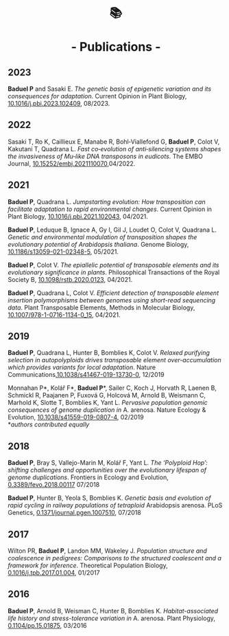 <br>

<!-- <p align="center"><img src="/images/Logo-publi.png" width="80"></p> -->

<h1 align="center"> 📚  <br><br>
 - Publications - </h1>

## 2023

**Baduel P** and Sasaki E. _The genetic basis of epigenetic variation and its consequences for adaptation_. Current Opinion in Plant Biology, [10.1016/j.pbi.2023.102409](https://doi.org/10.1016/j.pbi.2023.102409), 08/2023.

## 2022

Sasaki T, Ro K, Caillieux E, Manabe R, Bohl‐Viallefond G, **Baduel P**, Colot V, Kakutani T, Quadrana L. _Fast co‐evolution of anti‐silencing systems shapes the invasiveness of Mu‐like DNA transposons in eudicots_. The EMBO Journal, [10.15252/embj.2021110070](https://doi.org/10.15252/embj.2021110070),04/2022.

## 2021

**Baduel P**, Quadrana L. _Jumpstarting evolution: How transposition can facilitate adaptation to rapid environmental changes_. Current Opinion in Plant Biology, [10.1016/j.pbi.2021.102043](https://doi.org/10.1016/j.pbi.2021.102043), 04/2021.

**Baduel P**, Leduque B, Ignace A, Gy I, Gil J, Loudet O, Colot V, Quadrana L. _Genetic and environmental modulation of transposition shapes the evolutionary potential of Arabidopsis thaliana_. Genome Biology, [10.1186/s13059-021-02348-5](https://doi.org/10.1186/s13059-021-02348-5), 05/2021. 

**Baduel P**, Colot V. _The epiallelic potential of transposable elements and its evolutionary significance in plants_. Philosophical Transactions of the Royal Society B, [10.1098/rstb.2020.0123](https://doi.org/10.1098/rstb.2020.0123), 04/2021.

**Baduel P**, Quadrana L, Colot V. _Efficient detection of transposable element insertion polymorphisms between genomes using short-read sequencing data_. Plant Transposable Elements, Methods in Molecular Biology, [10.1007/978-1-0716-1134-0_15](https://doi.org/10.1007/978-1-0716-1134-0_15), 04/2021.


## 2019
**Baduel P**, Quadrana L, Hunter B, Bomblies K, Colot V. _Relaxed purifying selection in autopolyploids drives transposable element over-accumulation which provides variants for local adaptation_. Nature Communications,[10.1038/s41467-019-13730-0](https://doi.org/10.1038/s41467-019-13730-0), 12/2019
 
Monnahan P\*, Kolář F\*, **Baduel P**\*, Sailer C, Koch J, Horvath R, Laenen B, Schmickl R, Paajanen P, Fuxová G, Holcová M, Arnold B, Weismann C, Marhold K, Slotte T, Bomblies K, Yant L. _Pervasive population genomic consequences of genome duplication in_ A. arenosa. Nature Ecology & Evolution, [10.1038/s41559-019-0807-4](https://doi.org/10.1038/s41559-019-0807-4), 02/2019  
*_authors contributed equally_

## 2018
**Baduel P**, Bray S, Vallejo-Marin M, Kolář F, Yant L. _The ‘Polyploid Hop’: shifting challenges and opportunities over the evolutionary lifespan of genome duplications_. Frontiers in Ecology and Evolution, [0.3389/fevo.2018.00117](https://doi.org/10.3389/fevo.2018.00117) 07/2018

**Baduel P**, Hunter B, Yeola S, Bomblies K. _Genetic basis and evolution of rapid cycling in railway populations of tetraploid_
 Arabidopsis arenosa. PLoS Genetics, [0.1371/journal.pgen.1007510](https://doi.org/10.1371/journal.pgen.1007510), 07/2018
 
## 2017
Wilton PR, **Baduel P**, Landon MM, Wakeley J. _Population structure and coalescence in pedigrees: Comparisons to the structured coalescent and a framework for inference_. Theoretical Population Biology, [0.1016/j.tpb.2017.01.004](https://doi.org/10.1016/j.tpb.2017.01.004), 01/2017

## 2016
**Baduel P**, Arnold B, Weisman C, Hunter B, Bomblies K. _Habitat-associated life history and stress-tolerance variation in_ A. arenosa. Plant Physiology, [0.1104/pp.15.01875](https://doi.org/10.1104/pp.15.01875), 03/2016
